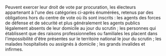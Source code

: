 Peuvent exercer leur droit de vote par procuration, les électeurs appartenant à l'une des catégories ci-après énumérées, retenus par des obligations hors du centre de vote où ils sont inscrits :
les agents des forces de défense et de sécurité et plus généralement les agents publics légalement absents de leur domicile au jour du scrutin ;
les personnes qui établissent que des raisons professionnelles ou familiales les placent dans l'impossibilité d'être présentes sur le territoire national le jour du scrutin ;
les malades hospitalisés ou assignés à domicile ;
les grands invalides et infirmes.